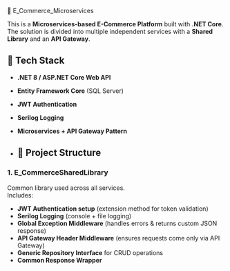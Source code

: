 🛒 E_Commerce_Microservices

This is a **Microservices-based E-Commerce Platform** built with **.NET Core**.  
The solution is divided into multiple independent services with a **Shared Library** and an **API Gateway**.


## 🚀 Tech Stack
- **.NET 8 / ASP.NET Core Web API**
- **Entity Framework Core** (SQL Server)  
- **JWT Authentication**  
- **Serilog Logging**  
- **Microservices + API Gateway Pattern**

- ## 📂 Project Structure

### 1. **E_CommerceSharedLibrary**
Common library used across all services.  
Includes:
- **JWT Authentication setup** (extension method for token validation)  
- **Serilog Logging** (console + file logging)  
- **Global Exception Middleware** (handles errors & returns custom JSON response)  
- **API Gateway Header Middleware** (ensures requests come only via API Gateway)  
- **Generic Repository Interface** for CRUD operations  
- **Common Response Wrapper** 
